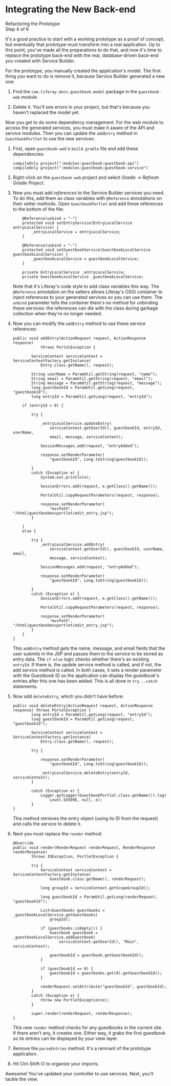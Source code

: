 # Integrating the New Back-end 

<div class="learn-path-step">
    <p>Refactoring the Prototype<br>Step 4 of 6</p>
</div>

It's a good practice to start with a working prototype as a proof of concept, 
but eventually that prototype must transform into a real application. Up to this
point, you've made all the preparations to do that, and now it's time to replace
the prototype back-end with the real, database-driven back-end you created with
Service Builder. 

For the prototype, you manually created the application's model. The first thing
you want to do is remove it, because Service Builder generated a new one:

1.  Find the `com.liferay.docs.guestbook.model` package in the `guestbook-web` 
    module.

2.  Delete it. You'll see errors in your project, but that's because you haven't
    replaced the model yet. 

Now you get to do some dependency management. For the web module to access the 
generated services, you must make it aware of the API and service modules. Then 
you can update the `addEntry` method in `GuestbookPortlet` to use the new 
services: 

1.  First, open `guestbook-web`'s `build.gradle` file and add these 
    dependencies:

        compileOnly project(":modules:guestbook:guestbook-api")
        compileOnly project(":modules:guestbook:guestbook-service")

2.  Right-click on the `guestbook-web` project and select *Gradle* &rarr;
    *Refresh Gradle Project*. 

3.  Now you must add *references* to the Service Builder services you need. To 
    do this, add them as class variables with `@Reference` annotations on their 
    setter methods. Open `GuestbookPortlet` and add these references to the 
    bottom of the file: 

            @Reference(unbind = "-")
            protected void setEntryService(EntryLocalService entryLocalService) {
                _entryLocalService = entryLocalService;
            }

            @Reference(unbind = "-")
            protected void setGuestbookService(GuestbookLocalService guestbookLocalService) {
                _guestbookLocalService = guestbookLocalService;
            }

            private EntryLocalService _entryLocalService;
            private GuestbookLocalService _guestbookLocalService;

    Note that it's Liferay's code style to add class variables this way. The
    `@Reference` annotation on the setters allows Liferay's OSGi container to
    inject references to your generated services so you can use them. The
    `unbind` parameter tells the container there's no method for unbinding these
    services: the references can die with the class during garbage collection
    when they're no longer needed. 

4.  Now you can modify the `addEntry` method to use these service references: 

        public void addEntry(ActionRequest request, ActionResponse response)
                    throws PortalException {

                ServiceContext serviceContext = ServiceContextFactory.getInstance(
                    Entry.class.getName(), request);

                String userName = ParamUtil.getString(request, "name");
                String email = ParamUtil.getString(request, "email");
                String message = ParamUtil.getString(request, "message");
                long guestbookId = ParamUtil.getLong(request, "guestbookId");
                long entryId = ParamUtil.getLong(request, "entryId");

            if (entryId > 0) {

                try {

                    _entryLocalService.updateEntry(
                        serviceContext.getUserId(), guestbookId, entryId, userName,
                        email, message, serviceContext);

                    SessionMessages.add(request, "entryAdded");

                    response.setRenderParameter(
                        "guestbookId", Long.toString(guestbookId));

                }
                catch (Exception e) {
                    System.out.println(e);

                    SessionErrors.add(request, e.getClass().getName());

                    PortalUtil.copyRequestParameters(request, response);

                    response.setRenderParameter(
                        "mvcPath", "/html/guestbookmvcportlet/edit_entry.jsp");
                }

            }
            else {

                try {
                    _entryLocalService.addEntry(
                        serviceContext.getUserId(), guestbookId, userName, email,
                        message, serviceContext);

                    SessionMessages.add(request, "entryAdded");

                    response.setRenderParameter(
                        "guestbookId", Long.toString(guestbookId));

                }
                catch (Exception e) {
                    SessionErrors.add(request, e.getClass().getName());

                    PortalUtil.copyRequestParameters(request, response);

                    response.setRenderParameter(
                        "mvcPath", "/html/guestbookmvcportlet/edit_entry.jsp");
                }
            }
        }

    This `addEntry` method gets the name, message, and email fields that the
    user submits in the JSP and passes them to the service to be stored as entry
    data. The `if-else` logic checks whether there's an existing `entryId`. If
    there is, the update service method is called, and if not, the add service
    method is called. In both cases, it sets a render parameter with the
    Guestbook ID so the application can display the guestbook's entries after
    this one has been added. This is all done in `try...catch` statements.
 
5.  Now add `deleteEntry`, which you didn't have before: 

        public void deleteEntry(ActionRequest request, ActionResponse response) throws PortalException {
                long entryId = ParamUtil.getLong(request, "entryId");
                long guestbookId = ParamUtil.getLong(request, "guestbookId");

                ServiceContext serviceContext = ServiceContextFactory.getInstance(
                    Entry.class.getName(), request);

                try {

                    response.setRenderParameter(
                        "guestbookId", Long.toString(guestbookId));

                    _entryLocalService.deleteEntry(entryId, serviceContext);
                }

                catch (Exception e) {
                    Logger.getLogger(GuestbookPortlet.class.getName()).log(
                        Level.SEVERE, null, e);
                }
        }

    This method retrieves the entry object (using its ID from the request) and
    calls the service to delete it.

6.  Next you must replace the `render` method: 

        @Override
        public void render(RenderRequest renderRequest, RenderResponse renderResponse)
                throws IOException, PortletException {

                try {
                    ServiceContext serviceContext = ServiceContextFactory.getInstance(
                        Guestbook.class.getName(), renderRequest);

                    long groupId = serviceContext.getScopeGroupId();

                    long guestbookId = ParamUtil.getLong(renderRequest, "guestbookId");

                    List<Guestbook> guestbooks = _guestbookLocalService.getGuestbooks(
                        groupId);

                    if (guestbooks.isEmpty()) {
                        Guestbook guestbook = _guestbookLocalService.addGuestbook(
                            serviceContext.getUserId(), "Main", serviceContext);

                        guestbookId = guestbook.getGuestbookId();
                    }

                    if (guestbookId == 0) {
                        guestbookId = guestbooks.get(0).getGuestbookId();
                    }

                    renderRequest.setAttribute("guestbookId", guestbookId);
                }
                catch (Exception e) {
                    throw new PortletException(e);
                }

                super.render(renderRequest, renderResponse);
        }

    This new `render` method checks for any guestbooks in the current site. If 
    there aren't any, it creates one. Either way, it grabs the first guestbook 
    so its entries can be displayed by your view layer. 

7.  Remove the `parseEntries` method. It's a remnant of the prototype 
    application. 

8.  Hit Ctrl-Shift-O to organize your imports. 

Awesome! You've updated your controller to use services. Next, you'll tackle the 
view. 
